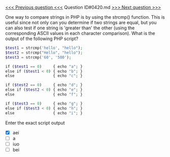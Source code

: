 [<<< Previous question <<<](0419.md)  Question ID#0420.md  [>>> Next question >>>](0421.md) 

One way to compare strings in PHP is by using the strcmp() function. This is useful since not only can you determine if two strings are equal, but you can also test if one string is 'greater than' the other (using the corresponding ASCII values in each character comparison). What is the output of the following PHP script?

```php
$test1 = strcmp('hello', "hello");
$test2 = strcmp("Hello", "hello");
$test3 = strcmp('60', '500');

if ($test1 == 0)     { echo "a"; }
else if ($test1 < 0) { echo "b"; }
else                 { echo "c"; }

if ($test2 == 0)     { echo "d"; }
else if ($test2 < 0) { echo "e"; }
else                 { echo "f"; }

if ($test3 == 0)     { echo "g"; }
else if ($test3 < 0) { echo "h"; }
else                 { echo "i"; }
```
Enter the exact script output

- [x] aei
- [ ] a
- [ ] iuo
- [ ] bei
